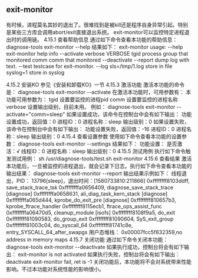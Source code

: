 ## exit-monitor
有时候，进程莫名其妙的退出了。很难找到是被kill还是程序自身异常引起。特别是某些三方库会调用abort/exit直接退出系统。
exit-monitor可以监控特定进程退出时的调用链。
4.15.1	 查看帮助信息
通过如下命令查看本功能的帮助信息：
diagnose-tools exit-monitor --help
结果如下：
    exit-monitor usage:
        --help exit-monitor help info
        --activate
          verbose VERBOSE
          tgid process group that monitored
          comm comm that monitored
        --deactivate
        --report dump log with text.
        --test testcase for exit-monitor.
        --log
          sls=/tmp/1.log store in file
          syslog=1 store in syslog

4.15.2	 安装KO
参见《安装和卸载KO》一节
4.15.3	 激活功能
激活本功能的命令是：
diagnose-tools exit-monitor --activate 
在激活本功能时，可用参数有：
本功能可用参数为：
tgid 设置要监控的进程pid
comm 设置要监控的进程名称
	verbose 设置输出级别，目前未用。
例如：
diagnose-tools exit-monitor --activate="comm=sleep"
如果设置成功，该命令在控制台中会有如下输出：
功能设置成功，返回值：0
    进程ID：0
    进程名称：sleep
    输出级别：0
如果设置失败，该命令在控制台中会有如下输出：
功能设置失败，返回值：-16
    进程ID：0
    进程名称：sleep
    输出级别：0
4.15.4	 查看设置参数
使用如下命令查看本功能的设置参数：
diagnose-tools exit-monitor --settings
结果如下：
功能设置：
    是否激活：√
    线程ID：0
    进程名称：sleep
    输出级别：0
4.15.5	 测试用例
执行如下命令触发测试用例：
sh /usr/diagnose-tools/test.sh exit-monitor
4.15.6	 查看结果
激活本功能后，一旦被监控的进程退出，就会记录下日志。执行如下命令查看本功能的输出结果：
diagnose-tools exit-monitor --report
输出结果示例如下：
线程退出，PID： 13796[sleep]，退出时间：[1580733810:211866]
        0xffffffff8103ddff,        save_stack_trace_tsk 
        0xffffffffa0656409,        diagnose_save_stack_trace	[diagnose] 
        0xffffffffa0658631,        ali_diag_task_kern_stack	[diagnose] 
        0xffffffffa065d444,        kprobe_do_exit_pre	[diagnose] 
        0xffffffff810657b3,        kprobe_ftrace_handler 
        0xffffffff8115ecb1,        ftrace_ops_assist_func 
        0xffffffffa06470d5,        cleanup_module	[isofs] 
        0xffffffff8108f9a5,        do_exit 
        0xffffffff81090583,        do_group_exit 
        0xffffffff81090604,        SyS_exit_group 
        0xffffffff81003c04,        do_syscall_64 
        0xffffffff81741c8e,        entry_SYSCALL_64_after_swapgs 
    用户态堆栈：
        0x00007fcc5f832359,no address in memory maps
4.15.7	 关闭功能
通过如下命令关闭本功能：
diagnose-tools exit-monitor --deactivate 
如果执行成功，控制台将会有如下输出：
exit-monitor is not activated
如果执行失败，控制台将会有如下输出：
deactivate exit-monitor fail, ret is -1
关闭功能后，本功能将不会对系统带来性能影响。不过本功能对系统性能的影响很小。

